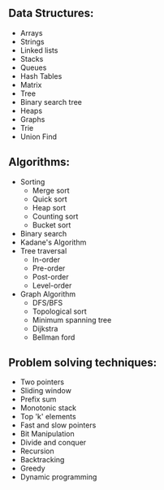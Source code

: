 ## Data Structures:
- Arrays
- Strings
- Linked lists
- Stacks
- Queues
- Hash Tables
- Matrix
- Tree
- Binary search tree
- Heaps
- Graphs
- Trie
- Union Find

## Algorithms:
- Sorting
    - Merge sort
    - Quick sort
    - Heap sort
    - Counting sort
    - Bucket sort
- Binary search
- Kadane's Algorithm
- Tree traversal
    - In-order
    - Pre-order
    - Post-order
    - Level-order
- Graph Algorithm
    - DFS/BFS
    - Topological sort
    - Minimum spanning tree
    - Dijkstra
    - Bellman ford

## Problem solving techniques:
- Two pointers
- Sliding window
- Prefix sum
- Monotonic stack
- Top 'k' elements
- Fast and slow pointers
- Bit Manipulation
- Divide and conquer
- Recursion
- Backtracking
- Greedy
- Dynamic programming
